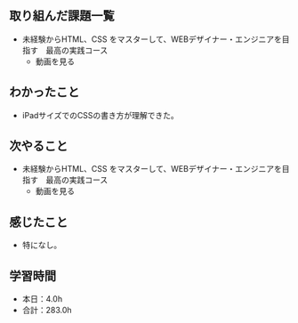 ## 取り組んだ課題一覧
- 未経験からHTML、CSS をマスターして、WEBデザイナー・エンジニアを目指す　最高の実践コース
  -  動画を見る
## わかったこと
- iPadサイズでのCSSの書き方が理解できた。
## 次やること
- 未経験からHTML、CSS をマスターして、WEBデザイナー・エンジニアを目指す　最高の実践コース
  -  動画を見る
## 感じたこと
- 特になし。
## 学習時間
- 本日：4.0h
- 合計：283.0h
